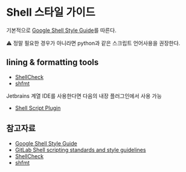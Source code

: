 # Shell 스타일 가이드

기본적으로 [Google Shell Style Guide](https://google.github.io/styleguide/shell.xml)를 따른다.

:warning: 정말 필요한 경우가 아니라면 python과 같은 스크립트 언어사용을 권장한다.

## lining & formatting tools
- [ShellCheck](https://www.shellcheck.net/)
- [shfmt](https://github.com/mvdan/sh#shfmt)

Jetbrains 계열 IDE를 사용한다면 다음의 내장 플러그인에서 사용 가능
- [Shell Script Plugin](https://plugins.jetbrains.com/plugin/13122-shell-script)


## 참고자료
- [Google Shell Style Guide](https://google.github.io/styleguide/shell.xml)
- [GitLab Shell scripting standards and style guidelines](https://docs.gitlab.com/ee/development/shell_scripting_guide/)
- [ShellCheck](https://www.shellcheck.net/)
- [shfmt](https://github.com/mvdan/sh#shfmt)
